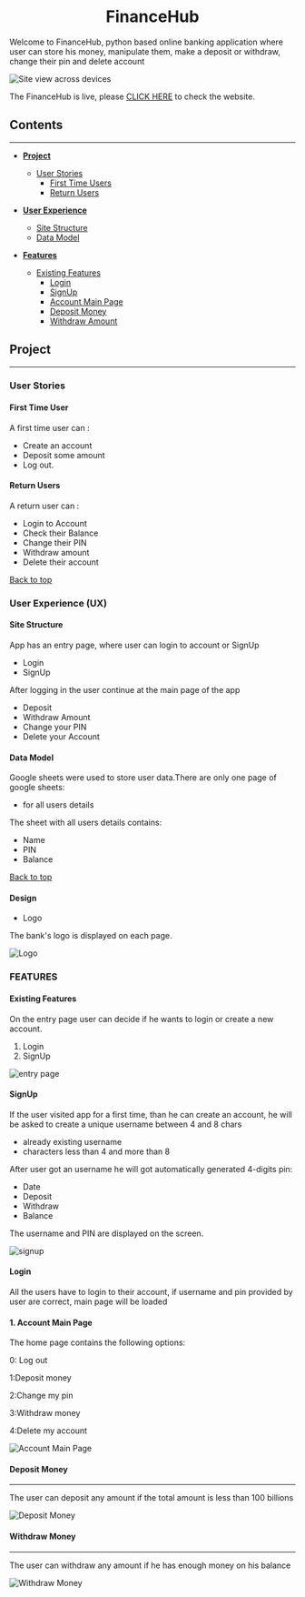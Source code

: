 <h1 align="center">FinanceHub</h1>
Welcome to FinanceHub, python based online banking application where user can store his money, manipulate them, make a deposit or withdraw, change their pin and delete account

![Site view across devices](assets/readme_images/mockup.png)

The FinanceHub is live, please [CLICK HERE](https://financehub0-076d71823038.herokuapp.com/) to check the website.

## Contents
---
* [**Project**](#project)
    * [User Stories](#user-stories)
        * [First Time Users](#first-time-user)
        * [Return Users](#return-users)

* [**User Experience**](<#user-experience-ux>)
    * [Site Structure](<#site-structure>)
    * [Data Model](<#data-model>)

* [**Features**](#features)
    * [Existing Features](<#existing-features>)
        * [Login](<#login>)
        * [SignUp](<#signup>)
        * [Account Main Page](<#1.-account-main-page>)
        * [Deposit Money](<#deposit-money>)
        * [Withdraw Amount](<#withdraw-amount>)

## Project
---
### User Stories
#### First Time User
A first time user can :
- Create an account
- Deposit some amount
- Log out.

#### Return Users
A return user can :
- Login to Account
- Check their Balance
- Change their PIN
- Withdraw amount
- Delete their account

[Back to top](<#contents>)

### User Experience (UX)

#### Site Structure
App has an entry page, where user can login to account or SignUp

- Login
- SignUp

After logging in the user continue at the main page of the app

- Deposit
- Withdraw Amount
- Change your PIN
- Delete  your Account

#### Data Model
Google sheets were used to store user data.There are only one page of google sheets:
 
 - for all users details

 The sheet with all users details contains:

 - Name
 - PIN
 - Balance

 [Back to top](<#contents>)

 #### Design

* Logo

The bank's logo is displayed on each page.

![Logo](assets/readme_images/logo.png)

  ### FEATURES

  #### Existing Features
On the entry page user can decide if he wants to login or create a new account.

1. Login
2. SignUp

![entry page](assets/readme_images/entry_page.png)

#### SignUp

If the user visited app for a first time, than he can create an account, he will be asked to create a unique username between 4 and 8 chars

- already existing username
- characters less than 4 and more than 8

After user got an username he will got automatically generated 4-digits pin:

- Date 
- Deposit
- Withdraw
- Balance

The username and PIN are displayed on the screen.

![signup](assets/readme_images/signup_page.png)

#### Login

All the users have to login to their account, if username and pin
provided by user are correct, main page will be loaded

#### 1. Account Main Page

The home page contains the following options:
    
0: Log out

1:Deposit money

2:Change my pin

3:Withdraw money

4:Delete my account

![Account Main Page](assets/readme_images/main_page.png)

#### Deposit Money
---

The user can deposit any amount if the total amount is less than 100 billions

![Deposit Money]()

#### Withdraw Money
---
The user can withdraw any amount if he has enough money on his balance

![Withdraw Money]()

